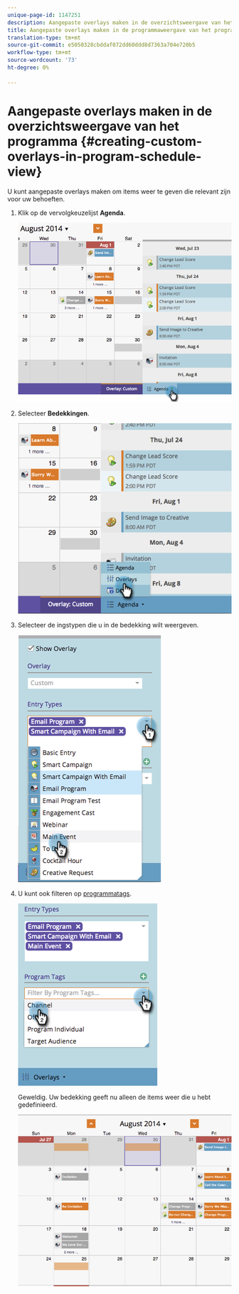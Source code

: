 ```yaml
---
unique-page-id: 1147251
description: Aangepaste overlays maken in de overzichtsweergave van het programma - Marketo Docs - Productdocumentatie
title: Aangepaste overlays maken in de programmaweergave van het programma
translation-type: tm+mt
source-git-commit: e5050328cbddaf072dd60ddd8d7363a704e720b5
workflow-type: tm+mt
source-wordcount: '73'
ht-degree: 0%

---
```



# Aangepaste overlays maken in de overzichtsweergave van het programma {#creating-custom-overlays-in-program-schedule-view}

U kunt aangepaste overlays maken om items weer te geven die relevant zijn voor uw behoeften.

1. Klik op de vervolgkeuzelijst **Agenda**.

   ![](assets/image2014-9-24-10-3a20-3a11.png)

1. Selecteer **Bedekkingen**.

   ![](assets/image2014-9-24-10-3a20-3a17.png)

1. Selecteer de ingstypen die u in de bedekking wilt weergeven.

   ![](assets/image2014-9-24-10-3a20-3a26.png)

1. U kunt ook filteren op [programmatags](/help/marketo/product-docs/core-marketo-concepts/programs/working-with-programs/understanding-tags/use-tags-in-a-program.md).

   ![](assets/image2014-9-24-10-3a20-3a32.png)

   Geweldig. Uw bedekking geeft nu alleen de items weer die u hebt gedefinieerd.

   ![](assets/image2014-9-24-10-3a20-3a37.png)
